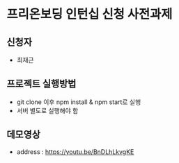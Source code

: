 # 프리온보딩 인턴십 신청 사전과제

## 신청자
- 최재근

## 프로젝트 실행방법
- git clone 이후 npm install & npm start로 실행
- 서버 별도로 실행해야 함

## 데모영상
- address : https://youtu.be/BnDLhLkvgKE

